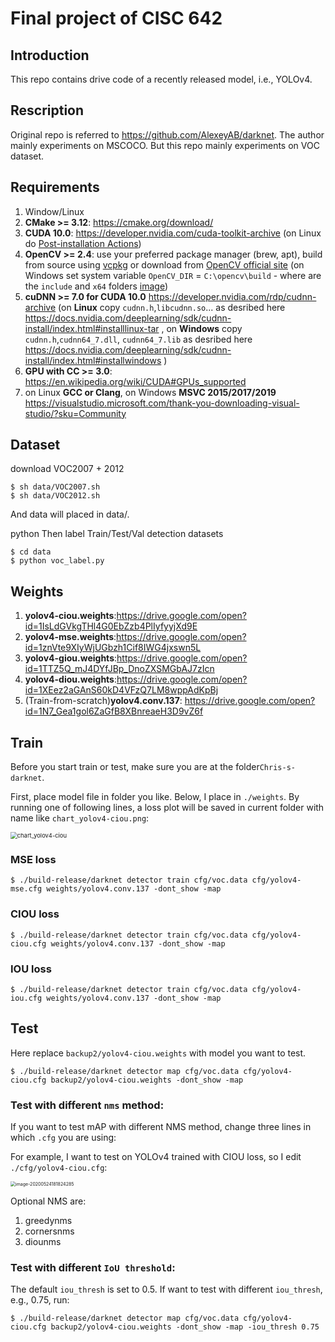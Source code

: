 # Final project of CISC 642

## Introduction

This repo contains drive code of a recently released model, i.e., YOLOv4.

## Rescription

Original repo is referred to https://github.com/AlexeyAB/darknet. The author mainly experiments on MSCOCO. But this repo mainly experiments on VOC dataset. 

## Requirements

1. Window/Linux
2. **CMake >= 3.12**: https://cmake.org/download/
3. **CUDA 10.0**: https://developer.nvidia.com/cuda-toolkit-archive (on Linux do [Post-installation Actions](https://docs.nvidia.com/cuda/cuda-installation-guide-linux/index.html#post-installation-actions))
4. **OpenCV >= 2.4**: use your preferred package manager (brew, apt), build from source using [vcpkg](https://github.com/Microsoft/vcpkg) or download from [OpenCV official site](https://opencv.org/releases.html) (on Windows set system variable `OpenCV_DIR` = `C:\opencv\build` - where are the `include` and `x64` folders [image](https://user-images.githubusercontent.com/4096485/53249516-5130f480-36c9-11e9-8238-a6e82e48c6f2.png))
5. **cuDNN >= 7.0 for CUDA 10.0** https://developer.nvidia.com/rdp/cudnn-archive (on **Linux** copy `cudnn.h`,`libcudnn.so`... as desribed here https://docs.nvidia.com/deeplearning/sdk/cudnn-install/index.html#installlinux-tar , on **Windows** copy `cudnn.h`,`cudnn64_7.dll`, `cudnn64_7.lib` as desribed here https://docs.nvidia.com/deeplearning/sdk/cudnn-install/index.html#installwindows )
6. **GPU with CC >= 3.0**: https://en.wikipedia.org/wiki/CUDA#GPUs_supported
7. on Linux **GCC or Clang**, on Windows **MSVC 2015/2017/2019** https://visualstudio.microsoft.com/thank-you-downloading-visual-studio/?sku=Community

## Dataset

download VOC2007 + 2012

```
$ sh data/VOC2007.sh
$ sh data/VOC2012.sh
```

And data will placed in data/.

python Then label Train/Test/Val detection datasets

```
$ cd data
$ python voc_label.py
```

## Weights

1. **yolov4-ciou.weights**:https://drive.google.com/open?id=1IsLdGVkgTHl4G0EbZzb4PlIyfyyjXd9E
2. **yolov4-mse.weights**:https://drive.google.com/open?id=1znVte9XIyWjUGbzh1Cif8IWG4jxswn5L
3. **yolov4-giou.weights**:https://drive.google.com/open?id=1TTZ5Q_mJ4DYfJBp_DnoZXSMGbAJ7zIcn
4. **yolov4-diou.weights**:https://drive.google.com/open?id=1XEez2aGAnS60kD4VFzQ7LM8wppAdKpBj
5. (Train-from-scratch)**yolov4.conv.137**: https://drive.google.com/open?id=1N7_Gea1gol6ZaGfB8XBnreaeH3D9vZ6f




## Train
Before you start train or test, make sure you are at the folder`Chris-s-darknet`.

First, place model file in folder you like. Below, I place in `./weights`. By running one of following lines, a loss plot will be saved in current folder with name like `chart_yolov4-ciou.png`:

<img src="https://i.loli.net/2020/05/23/2O8zRXU5q4lJAh3.png" alt="chart_yolov4-ciou" style="zoom: 67%;" />

### MSE loss

```
$ ./build-release/darknet detector train cfg/voc.data cfg/yolov4-mse.cfg weights/yolov4.conv.137 -dont_show -map
```

### CIOU loss

```
$ ./build-release/darknet detector train cfg/voc.data cfg/yolov4-ciou.cfg weights/yolov4.conv.137 -dont_show -map
```

### IOU loss

```
$ ./build-release/darknet detector train cfg/voc.data cfg/yolov4-iou.cfg weights/yolov4.conv.137 -dont_show -map
```



## Test

Here replace `backup2/yolov4-ciou.weights` with model you want to test.

```
$ ./build-release/darknet detector map cfg/voc.data cfg/yolov4-ciou.cfg backup2/yolov4-ciou.weights -dont_show -map
```

### Test with different `nms` method:

If you want to test mAP with different NMS method, change three lines in which `.cfg` you are using:

For example, I want to test on YOLOv4 trained with CIOU loss, so I edit `./cfg/yolov4-ciou.cfg`:

<img src="https://i.loli.net/2020/05/25/IsZDhQP5YbRmzUu.png" alt="image-20200524181824285" style="zoom:50%;" />

Optional NMS are: 

1. greedynms
2. cornersnms
3. diounms

### Test with different `IoU threshold`:

The default `iou_thresh` is set to 0.5. If want to test with different `iou_thresh`, e.g., 0.75, run:

```
$ ./build-release/darknet detector map cfg/voc.data cfg/yolov4-ciou.cfg backup2/yolov4-ciou.weights -dont_show -map -iou_thresh 0.75
```

